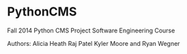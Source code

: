 PythonCMS
=========

Fall 2014 Python CMS Project Software Engineering Course

Authors:
    Alicia Heath
    Raj Patel
    Kyler Moore
    and Ryan Wegner
